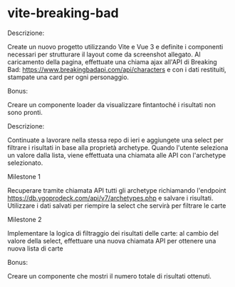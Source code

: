 # vite-breaking-bad

Descrizione:

Create un nuovo progetto utilizzando Vite e Vue 3 e definite i componenti necessari per strutturare il layout come da screenshot allegato.
Al caricamento della pagina, effettuate una chiama ajax all'API di Breaking Bad:
https://www.breakingbadapi.com/api/characters
e con i dati restituiti, stampate una card per ogni personaggio.

Bonus:

Creare un componente loader da visualizzare fintantoché i risultati non sono pronti.

Descrizione:

Continuate a lavorare nella stessa repo di ieri e aggiungete una select per filtrare i risultati in base alla proprietà archetype.
Quando l'utente seleziona un valore dalla lista, viene effettuata una chiamata alle API con l'archetype selezionato.

Milestone 1

Recuperare tramite chiamata API tutti gli archetype richiamando l'endpoint https://db.ygoprodeck.com/api/v7/archetypes.php e salvare i risultati. Utilizzare i dati salvati per riempire la select che servirà per filtrare le carte

Milestone 2

Implementare la logica di filtraggio dei risultati delle carte: al cambio del valore della select, effettuare una nuova chiamata API per ottenere una nuova lista di carte

Bonus:

Creare un componente che mostri il numero totale di risultati ottenuti.
